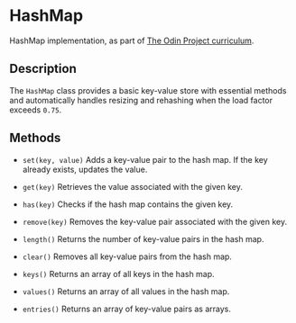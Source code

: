 # HashMap

HashMap implementation, as part of <a href="https://www.theodinproject.com/lessons/javascript-hashmap">The Odin Project curriculum</a>.

## Description

The `HashMap` class provides a basic key-value store with essential methods and automatically handles resizing and rehashing when the load factor exceeds `0.75`.

## Methods

- `set(key, value)`
  Adds a key-value pair to the hash map. If the key already exists, updates the value.

- `get(key)`
  Retrieves the value associated with the given key.

- `has(key)`
  Checks if the hash map contains the given key.

- `remove(key)`
  Removes the key-value pair associated with the given key.

- `length()`
  Returns the number of key-value pairs in the hash map.

- `clear()`
  Removes all key-value pairs from the hash map.

- `keys()`
  Returns an array of all keys in the hash map.

- `values()`
  Returns an array of all values in the hash map.

- `entries()`
  Returns an array of key-value pairs as arrays.
